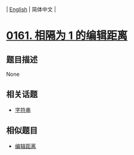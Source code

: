 
| [English](README_EN.md) | 简体中文 |
# [0161. 相隔为 1 的编辑距离](https://leetcode-cn.com/problems/one-edit-distance/)
## 题目描述
None
## 相关话题
- [字符串](https://leetcode-cn.com/tag/string)
## 相似题目
- [编辑距离](../edit-distance/README.md)
